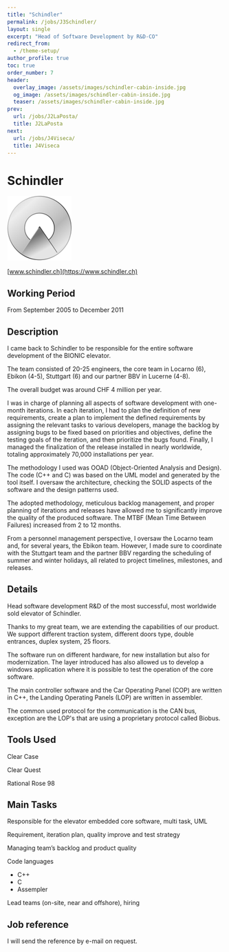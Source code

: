 ```yaml
---
title: "Schindler"
permalink: /jobs/J3Schindler/
layout: single
excerpt: "Head of Software Development by R&D-CO"
redirect_from:
  - /theme-setup/
author_profile: true
toc: true
order_number: 7
header:
  overlay_image: /assets/images/schindler-cabin-inside.jpg
  og_image: /assets/images/schindler-cabin-inside.jpg
  teaser: /assets/images/schindler-cabin-inside.jpg
prev:
  url: /jobs/J2LaPosta/
  title: J2LaPosta
next:
  url: /jobs/J4Viseca/
  title: J4Viseca
---
```

# Schindler

![Schindler](/assets/images/schindler-hd-logo-thumbnail.png)

[www.schindler.ch](https://www.schindler.ch)

## Working Period
From  September 2005 to December 2011

## Description
I came back to Schindler to be responsible for the entire software development of the BIONIC elevator. 

The team consisted of 20-25 engineers, the core team in Locarno (6), Ebikon (4-5), Stuttgart (6) and our partner BBV in Lucerne (4-8). 

The overall budget was around CHF 4 million per year.

I was in charge of planning all aspects of software development with one-month iterations. In each iteration, I had to plan the definition of new requirements, create a plan to implement the defined requirements by assigning the relevant tasks to various developers, manage the backlog by assigning bugs to be fixed based on priorities and objectives, define the testing goals of the iteration, and then prioritize the bugs found. Finally, I managed the finalization of the release installed in nearly worldwide, totaling approximately 70,000 installations per year.

The methodology I used was OOAD (Object-Oriented Analysis and Design). The code (C++ and C) was based on the UML model and generated by the tool itself. I oversaw the architecture, checking the SOLID aspects of the software and the design patterns used.

The adopted methodology, meticulous backlog management, and proper planning of iterations and releases have allowed me to significantly improve the quality of the produced software. The MTBF (Mean Time Between Failures) increased from 2 to 12 months.

From a personnel management perspective, I oversaw the Locarno team and, for several years, the Ebikon team. However, I made sure to coordinate with the Stuttgart team and the partner BBV regarding the scheduling of summer and winter holidays, all related to project timelines, milestones, and releases.


## Details
Head software development R&D of the most successful, most worldwide sold elevator of Schindler.

Thanks to my great team, we are extending the capabilities of our product.
We support different traction system, different doors type, double entrances, duplex system, 25 floors.

The software run on different hardware, for new installation but also for modernization.
The layer introduced has also allowed us to develop a windows application where it is possible to test the operation of the core software.

The main controller software and the Car Operating Panel (COP) are written in C++, 
the Landing Operating Panels (LOP) are written in assembler.

The common used protocol for the communication is the CAN bus,
exception are the LOP's that are using a proprietary protocol called Biobus.

## Tools Used
Clear Case

Clear Quest

Rational Rose 98



## Main Tasks
Responsible for the elevator embedded core software, multi task, UML

Requirement, iteration plan, quality improve and test strategy

Managing team’s backlog and product quality

Code languages
- C++
- C
- Assempler

Lead teams (on-site, near and offshore), hiring

## Job reference
I will send the reference by e-mail on request.